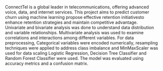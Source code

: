 ConnectTel is a global leader in telecommunications, offering advanced voice, data, and internet services. 
This project aims to predict customer churn using machine learning  propose effective retention initiativesto enhance retention strategies and maintain competitive advantage. 
Univariate and bivariate analysis was done to understand data distribution and variable relationships.
Multivariate analysis was used to examine correlations and interactions among different variables.
For data preprocessing, Categorical variables were encoded numerically, resampling techniques were applied to address class imbalance and MinMaxScaler was used for data scaling
Logistic Regression, Decision Tree Classifier and Random Forest Classifier were used.
The model was evaluated using accuracy metrics and a confusion matrix.


